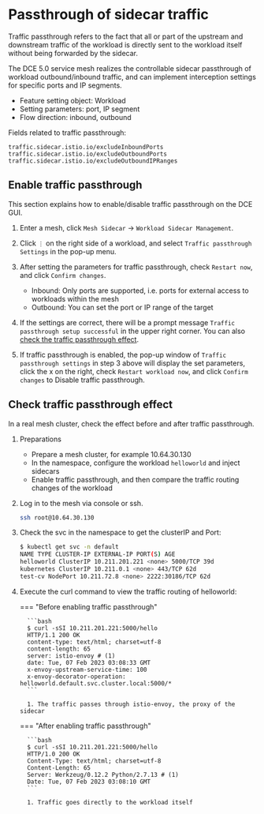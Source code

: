 # Passthrough of sidecar traffic

Traffic passthrough refers to the fact that all or part of the upstream and downstream traffic of the workload is directly sent to the workload itself without being forwarded by the sidecar.

The DCE 5.0 service mesh realizes the controllable sidecar passthrough of workload outbound/inbound traffic, and can implement interception settings for specific ports and IP segments.

- Feature setting object: Workload
- Setting parameters: port, IP segment
- Flow direction: inbound, outbound

Fields related to traffic passthrough:

```none
traffic.sidecar.istio.io/excludeInboundPorts
traffic.sidecar.istio.io/excludeOutboundPorts
traffic.sidecar.istio.io/excludeOutboundIPRanges
```

## Enable traffic passthrough

This section explains how to enable/disable traffic passthrough on the DCE GUI.

1. Enter a mesh, click `Mesh Sidecar` -> `Workload Sidecar Management`.

    

1. Click `⋮` on the right side of a workload, and select `Traffic passthrough Settings` in the pop-up menu.

    

1. After setting the parameters for traffic passthrough, check `Restart now`, and click `Confirm changes`.

     

     - Inbound: Only ports are supported, i.e. ports for external access to workloads within the mesh
     - Outbound: You can set the port or IP range of the target

1. If the settings are correct, there will be a prompt message `Traffic passthrough setup successful` in the upper right corner. You can also [check the traffic passthrough effect](#check-traffic-passthrough-effect).

     

1. If traffic passthrough is enabled, the pop-up window of `Traffic passthrough settings` in step 3 above will display the set parameters, click the x on the right, check `Restart workload now`, and click `Confirm changes` to Disable traffic passthrough.

     

## Check traffic passthrough effect

In a real mesh cluster, check the effect before and after traffic passthrough.

1. Preparations

     - Prepare a mesh cluster, for example 10.64.30.130
     - In the namespace, configure the workload `helloworld` and inject sidecars
     - Enable traffic passthrough, and then compare the traffic routing changes of the workload

     

1. Log in to the mesh via console or ssh.

     ```bash
     ssh root@10.64.30.130
     ```

1. Check the svc in the namespace to get the clusterIP and Port:

     ```bash
     $ kubectl get svc -n default
     NAME TYPE CLUSTER-IP EXTERNAL-IP PORT(S) AGE
     helloworld ClusterIP 10.211.201.221 <none> 5000/TCP 39d
     kubernetes ClusterIP 10.211.0.1 <none> 443/TCP 62d
     test-cv NodePort 10.211.72.8 <none> 2222:30186/TCP 62d
     ```

1. Execute the curl command to view the traffic routing of helloworld:

     === "Before enabling traffic passthrough"

         ```bash
         $ curl -sSI 10.211.201.221:5000/hello
         HTTP/1.1 200 OK
         content-type: text/html; charset=utf-8
         content-length: 65
         server: istio-envoy # (1)
         date: Tue, 07 Feb 2023 03:08:33 GMT
         x-envoy-upstream-service-time: 100
         x-envoy-decorator-operation: helloworld.default.svc.cluster.local:5000/*
         ```

         1. The traffic passes through istio-envoy, the proxy of the sidecar

     === "After enabling traffic passthrough"

         ```bash
         $ curl -sSI 10.211.201.221:5000/hello
         HTTP/1.0 200 OK
         Content-Type: text/html; charset=utf-8
         Content-Length: 65
         Server: Werkzeug/0.12.2 Python/2.7.13 # (1)
         Date: Tue, 07 Feb 2023 03:08:10 GMT
         ```

         1. Traffic goes directly to the workload itself
